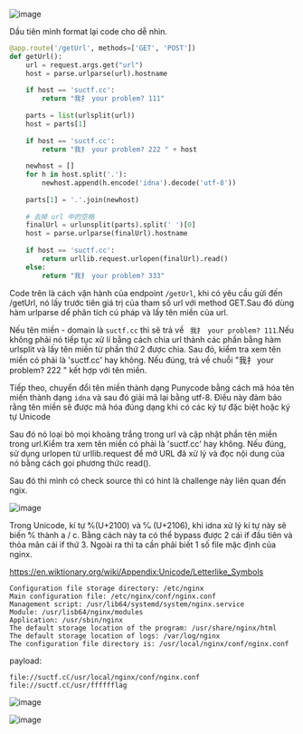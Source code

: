 ![image](https://github.com/Llam-a/BUUCTF/assets/115911041/1221b003-b171-49c9-8a95-8883f7d1b0a8)

Dầu tiên mình format lại code cho dễ nhìn.

```python
@app.route('/getUrl', methods=['GET', 'POST'])
def getUrl():
    url = request.args.get("url")
    host = parse.urlparse(url).hostname
    
    if host == 'suctf.cc':
        return "我扌 your problem? 111"
    
    parts = list(urlsplit(url))
    host = parts[1]
    
    if host == 'suctf.cc':
        return "我扌 your problem? 222 " + host
    
    newhost = []
    for h in host.split('.'):
        newhost.append(h.encode('idna').decode('utf-8'))
        
    parts[1] = '.'.join(newhost)
    
    # 去掉 url 中的空格
    finalUrl = urlunsplit(parts).split(' ')[0]
    host = parse.urlparse(finalUrl).hostname
    
    if host == 'suctf.cc':
        return urllib.request.urlopen(finalUrl).read()
    else:
        return "我扌 your problem? 333"
```

Code trên là cách vận hành của endpoint `/getUrl`, khi có yêu cầu gửi đến /getUrl, nó lấy trước tiên giá trị của tham số url với method GET.Sau đó dùng hàm urlparse dể phân tích cú pháp và lấy tên miền của url.

Nếu tên miền - domain là `suctf.cc` thì sẽ trả về ` 我扌 your problem? 111`.Nếu không phải nó tiếp tục xử lí bằng cách chia url thành các phần bằng hàm urlsplit và lấy tên miền từ phần thứ 2 được chia. Sau đó, kiểm tra xem tên miền có phải là 'suctf.cc' hay không. Nếu đúng, trả về chuỗi "我扌 your problem? 222 " kết hợp với tên miền.

Tiếp theo, chuyển đổi tên miền thành dạng Punycode bằng cách mã hóa tên miền thành dạng `idna` và sau đó giải mã lại bằng utf-8. Điều này đảm bảo rằng tên miền sẽ được mã hóa đúng dạng khi có các ký tự đặc biệt hoặc ký tự Unicode

Sau đó nó loại bỏ mọi khoảng trắng trong url và cập nhật phần tên miền trong url.Kiểm tra xem tên miền có phải là 'suctf.cc' hay không. Nếu đúng, sử dụng urlopen từ urllib.request để mở URL đã xử lý và đọc nội dung của nó bằng cách gọi phương thức read().

Sau đó thì mình có check source thì có hint là challenge này liên quan đến ngix.

![image](https://github.com/Llam-a/BUUCTF/assets/115911041/d9d7f2ff-2c3f-4e3d-9b05-7fe2fb1e34c5)


Trong Unicode, kí tự ℀(U+2100) và ℆ (U+2106), khi idna xử lý kí tự này sẽ biến ℀ thành a / c. Bằng cách này ta có thể bypass được 2 cái if đầu tiên và thỏa mãn cái if thứ 3. Ngoài ra thì ta cần phải biết 1 số file mặc định của nginx.

https://en.wiktionary.org/wiki/Appendix:Unicode/Letterlike_Symbols

```
Configuration file storage directory: /etc/nginx
Main configuration file: /etc/nginx/conf/nginx.conf
Management script: /usr/lib64/systemd/system/nginx.service
Module: /usr/lisb64/nginx/modules
Application: /usr/sbin/nginx
The default storage location of the program: /usr/share/nginx/html
The default storage location of logs: /var/log/nginx
The configuration file directory is: /usr/local/nginx/conf/nginx.conf
```

payload:

```
file://suctf.cℂ/usr/local/nginx/conf/nginx.conf
file://suctf.cℂ/usr/fffffflag
```

![image](https://github.com/Llam-a/BUUCTF/assets/115911041/ac755296-b210-4aa1-86dc-9c54a5b5ab95)

![image](https://github.com/Llam-a/BUUCTF/assets/115911041/fefda6b7-2bd4-4606-915f-1ce3bc29a182)



